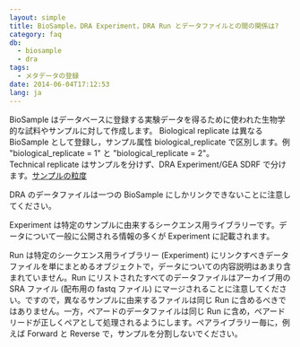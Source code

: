 ```yaml
---
layout: simple
title: BioSample，DRA Experiment，DRA Run とデータファイルとの間の関係は?
category: faq
db:
  - biosample
  - dra
tags: 
  - メタデータの登録
date: 2014-06-04T17:12:53
lang: ja
---
```


BioSample
はデータベースに登録する実験データを得るために使われた生物学的な試料やサンプルに対して作成します。
Biological replicate は異なる BioSample として登録し，サンプル属性 biological_replicate で区別します。例 "biological_replicate = 1" と "biological_replicate = 2"。  
Technical replicate はサンプルを分けず、DRA Experiment/GEA SDRF で分けます。[サンプルの粒度](/biosample/submission.html#granularity)  

DRA のデータファイルは一つの BioSample にしかリンクできないことに注意してください。

Experiment は特定のサンプルに由来するシークエンス用ライブラリーです。データについて一般に公開される情報の多くが Experiment
に記載されます。

Run は特定のシークエンス用ライブラリー (Experiment)
にリンクすべきデータファイルを単にまとめるオブジェクトで，データについての内容説明はあまり含まれていません。Run
にリストされたすべてのデータファイルはアーカイブ用の SRA ファイル (配布用の fastq ファイル)
にマージされることに注意してください。ですので，異なるサンプルに由来するファイルは同じ
Run に含めるべきではありません。一方，ペアードのデータファイルは同じ Run
に含め，ペアードリードが正しくペアとして処理されるようにします。ペアライブラリー毎に，例えば
Forward と Reverse で，サンプルを分割しないでください。
